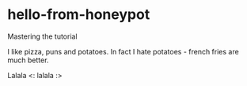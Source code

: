 # hello-from-honeypot
Mastering the tutorial

I like pizza, puns and potatoes. In fact I hate potatoes - french fries are much better.


Lalala <: lalala :>
